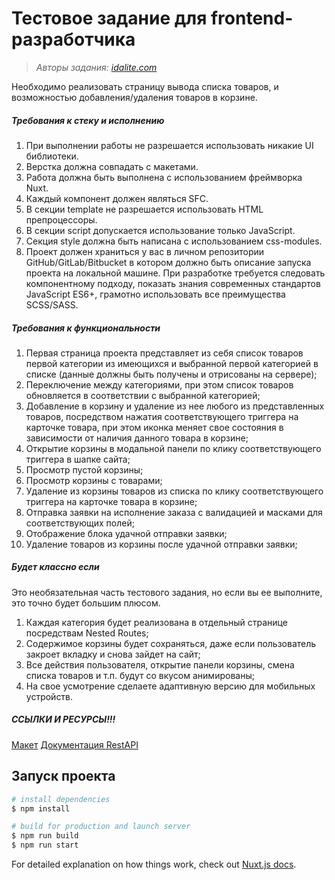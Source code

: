 # Тестовое задание для frontend-разработчика
> *Авторы задания: [idalite.com](https://front-test.idalite.com/)*

Необходимо реализовать страницу вывода списка товаров, и возможностью добавления/удаления товаров в корзине.

##### Требования к стеку и исполнению
1. При выполнении работы не разрешается использовать никакие UI библиотеки.
2. Верстка должна совпадать с макетами.
3. Работа должна быть выполнена с использованием фреймворка Nuxt.
4. Каждый компонент должен являться SFC.
5. В секции template не разрешается использовать HTML препроцессоры.
6. В секции script допускается использование только JavaScript.
7. Секция style должна быть написана с использованием css-modules.
8. Проект должен храниться у вас в личном репозитории GitHub/GitLab/Bitbucket в котором должно быть описание запуска проекта на локальной машине.
При разработке требуется следовать компонентному подходу, показать знания современных стандартов JavaScript ES6+, грамотно использовать все преимущества SCSS/SASS.

##### Требования к функциональности
1. Первая страница проекта представляет из себя список товаров первой категории из имеющихся и выбранной первой категорией в списке (данные должны быть получены и отрисованы на сервере);
2. Переключение между категориями, при этом список товаров обновляется в соответствии с выбранной категорией;
3. Добавление в корзину и удаление из нее любого из представленных товаров, посредством нажатия соответствующего триггера на карточке товара, при этом иконка меняет свое состояния в зависимости от наличия данного товара в корзине;
4. Открытие корзины в модальной панели по клику соответствующего триггера в шапке сайта;
5. Просмотр пустой корзины;
6. Просмотр корзины с товарами;
7. Удаление из корзины товаров из списка по клику соответствующего триггера на карточке товара в корзине;
8. Отправка заявки на исполнение заказа с валидацией и масками для соответствующих полей;
9. Отображение блока удачной отправки заявки;
10. Удаление товаров из корзины после удачной отправки заявки;

##### Будет классно если
Это необязательная часть тестового задания, но если вы ее выполните, это точно будет большим плюсом.

1. Каждая категория будет реализована в отдельный странице посредствам Nested Routes;
2. Содержимое корзины будет сохраняться, даже если пользователь закроет вкладку и снова зайдет на сайт;
3. Все действия пользователя, открытие панели корзины, смена списка товаров и т.п. будут со вкусом анимированы;
4. На свое усмотрение сделаете адаптивную версию для мобильных устройств.

##### ССЫЛКИ И РЕСУРСЫ!!!
[Макет](https://www.figma.com/file/nePGt9gt9kOhrPYZjhp4eO/IdalitTest?node-id=1%3A1409)
[Документация RestAPI](https://front-test.idalite.com/api/docs)
 

## Запуск проекта

```bash
# install dependencies
$ npm install

# build for production and launch server
$ npm run build
$ npm run start

```

For detailed explanation on how things work, check out [Nuxt.js docs](https://nuxtjs.org).


